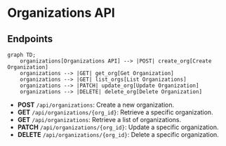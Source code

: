 # Organizations API

## Endpoints

```mermaid
graph TD;
    organizations[Organizations API] --> |POST| create_org[Create Organization]
    organizations --> |GET| get_org[Get Organization]
    organizations --> |GET| list_orgs[List Organizations]
    organizations --> |PATCH| update_org[Update Organization]
    organizations --> |DELETE| delete_org[Delete Organization]
```

- **POST** `/api/organizations`: Create a new organization.
- **GET** `/api/organizations/{org_id}`: Retrieve a specific organization.
- **GET** `/api/organizations`: Retrieve a list of organizations.
- **PATCH** `/api/organizations/{org_id}`: Update a specific organization.
- **DELETE** `/api/organizations/{org_id}`: Delete a specific organization.
